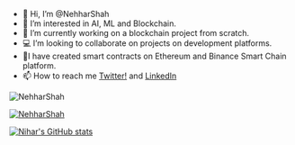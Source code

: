 - 👋 Hi, I’m @NehharShah
- 👀 I’m interested in AI, ML and Blockchain.
- 🌱 I’m currently working on a blockchain project from scratch.
- 💻 I’m looking to collaborate on projects on development platforms.
- 🔨I have created smart contracts on Ethereum and Binance Smart Chain platform.
- 📫 How to reach me [Twitter!](https://twitter.com/Niharshah990) and [LinkedIn](https://www.linkedin.com/in/nihar-shah-139331106/)

<p align="left"> <img src="https://komarev.com/ghpvc/?username=parth2412&label=Profile%20views&color=0e75b6&style=flat" alt="NehharShah" /> </p>

<p align="left"> <a href="https://github.com/ryo-ma/github-profile-trophy"><img src="https://github-profile-trophy.vercel.app/?username=NehharShah" alt="NehharShah" /></a> </p>

<!---
NehharShah/NehharShah is a ✨ special ✨ repository because its `README.md` (this file) appears on your GitHub profile.
You can click the Preview link to take a look at your changes.
--->

[![Nihar's GitHub stats](https://github-readme-stats.vercel.app/api?username=NehharShah)](https://github.com/NehharShah/github-readme-stats)
